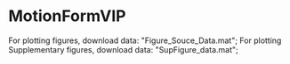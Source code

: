 # MotionFormVIP
For plotting figures, download data: "Figure_Souce_Data.mat"; For plotting Supplementary figures, download data: "SupFigure_data.mat";
